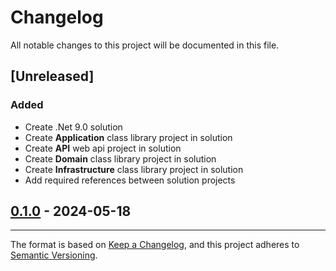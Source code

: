 # Changelog

All notable changes to this project will be documented in this file.

## [Unreleased]
### Added
- Create .Net 9.0 solution
- Create **Application** class library project in solution
- Create **API** web api project in solution
- Create **Domain** class library project in solution
- Create **Infrastructure** class library project in solution
- Add required references between solution projects

## [0.1.0] - 2024-05-18



[0.1.0]: https://github.com/...

--- 

The format is based on [Keep a Changelog](https://keepachangelog.com/en/1.0.0/),
and this project adheres to [Semantic Versioning](https://semver.org/spec/v2.0.0.html).
